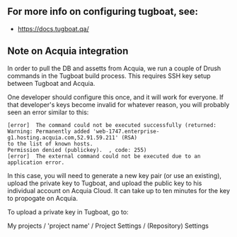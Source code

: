 ## For more info on configuring tugboat, see:

* https://docs.tugboat.qa/

## Note on Acquia integration

In order to pull the DB and assetts from Acquia, we run a couple of Drush
commands in the Tugboat build process. This requires SSH key setup between
Tugboat and Acquia.

One developer should configure this once, and it will work for everyone. If that
developer's keys become invalid for whatever reason, you will probably seen an 
error similar to this:

```` 
[error]  The command could not be executed successfully (returned: Warning: Permanently added 'web-1747.enterprise-g1.hosting.acquia.com,52.91.59.211' (RSA)
to the list of known hosts.
Permission denied (publickey).  , code: 255)
[error]  The external command could not be executed due to an application error.
````

In this case, you will need to generate a new key pair (or use an existing),
upload the private key to Tugboat, and upload the public key to his individual
account on Acquia Cloud. It can take up to ten minutes for the key to
propogate on Acquia.

To upload a private key in Tugboat, go to:

  My projects / 'project name' / Project Settings / (Repository) Settings


